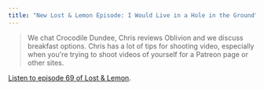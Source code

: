 ```yaml
---
title: "New Lost & Lemon Episode: I Would Live in a Hole in the Ground"
---
```

<blockquote><p>
  We chat Crocodile Dundee, Chris reviews Oblivion and we discuss breakfast options. Chris has a lot of tips for shooting video, especially when you&#39;re trying to shoot videos of yourself for a Patreon page or other sites.
</p></blockquote>
<p><a href="https://goodstuff.fm/ll/69">Listen to episode 69 of Lost &amp; Lemon</a>.</p>
